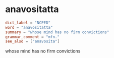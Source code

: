 # anavositatta

``` toml
dict_label = "NCPED"
word = "anavositatta"
summary = "whose mind has no firm convictions"
grammar_comment = "mfn."
see_also = ["anavosita"]
```

whose mind has no firm convictions

